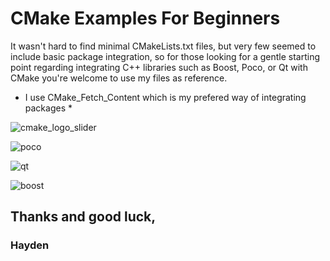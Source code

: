 # CMake Examples For Beginners  
It wasn't hard to find minimal CMakeLists.txt files, but very few seemed to include basic package integration, so for those looking for a gentle starting point regarding integrating C++ libraries such as Boost, Poco, or Qt with CMake you're welcome to use my files as reference. 

* I use CMake_Fetch_Content which is my prefered way of integrating packages *

![cmake_logo_slider](https://user-images.githubusercontent.com/109105989/224587836-2565407c-60db-4f9c-b5fb-950f25e47eac.png)

![poco](https://user-images.githubusercontent.com/109105989/224587850-0ca4ea19-d305-47cd-9858-3b28a1a69d2f.png)

![qt](https://user-images.githubusercontent.com/109105989/224587858-c119205c-8e84-4744-b4b8-f11270b85fae.jpeg)

![boost](https://user-images.githubusercontent.com/109105989/224587874-614a8df5-8275-4f5a-8489-04dc86f4aa04.png)

## Thanks and good luck, 

### **Hayden** 
